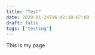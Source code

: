 ```yaml
---
title: "Test"
date: 2020-01-24T16:42:10-07:00
draft: false
tags: ["testing"]
---
```


This is my page